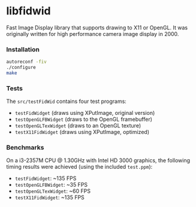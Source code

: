 libfidwid
=========

Fast Image Display library that supports drawing to X11 or OpenGL. It
was originally written for high performance camera image display in 2000.

### Installation

```bash
autoreconf -fiv
./configure
make
```

### Tests

The `src/testFidWid` contains four test programs:
- `testFidWidget` (draws using XPutImage, original version)
- `testOpenGLFBWidget` (draws to the OpenGL framebuffer)
- `testOpenGLTexWidget` (draws to an OpenGL texture)
- `testX11FidWidget` (draws using XPutImage, optimized)

### Benchmarks

On a i3-2357M CPU @ 1.30GHz with Intel HD 3000 graphics, the following
timing results were achieved (using the included `test.ppm`):

- `testFidWidget`: ~135 FPS
- `testOpenGLFBWidget`: ~35 FPS
- `testOpenGLTexWidget`: ~60 FPS
- `testX11FidWidget`: ~135 FPS
